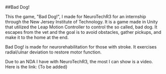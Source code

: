 ##Bad Dog!

This the game, "Bad Dog!", I made for NeuroTechR3 for an internship through the New Jersey Institute of Technology. It is a game made in Unity that utilized the Leap Motion Controller to control the so called, bad dog. It escapes from the vet and the goal is to avoid obstacles, gather pickups, and make it to the home at the end.

Bad Dog! is made for neurorehabilitation for those with stroke. It exercises radial/ulnar deviation to restore motor function.

Due to an NDA I have with NeuroTechR3, the most I can show is a video. Here is the link: {To be added}
